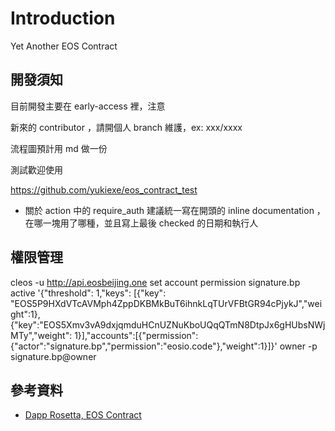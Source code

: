 # Introduction
Yet Another EOS Contract

## 開發須知
目前開發主要在 early-access 裡，注意

新來的 contributor ，請開個人 branch 維護，ex: xxx/xxxx

流程圖預計用 md 做一份

測試歡迎使用

https://github.com/yukiexe/eos_contract_test

- 關於 action 中的 require_auth
  建議統一寫在開頭的 inline documentation ，在哪一塊用了哪種，並且寫上最後 checked 的日期和執行人

## 權限管理
cleos -u http://api.eosbeijing.one set account permission signature.bp active '{"threshold": 1,"keys": [{"key": "EOS5P9HXdVTcAVMph4ZppDKBMkBuT6ihnkLqTUrVFBtGR94cPjykJ","weight":1},{"key":"EOS5Xmv3vA9dxjqmduHCnUZNuKboUQqQTmN8DtpJx6gHUbsNWjMTy","weight": 1}],"accounts":[{"permission":{"actor":"signature.bp","permission":"eosio.code"},"weight":1}]}' owner -p signature.bp@owner


## 參考資料
- [Dapp Rosetta, EOS Contract](https://github.com/Dapp-rosetta/dapp-rosetta-contract/tree/master/Contract/EOS)


